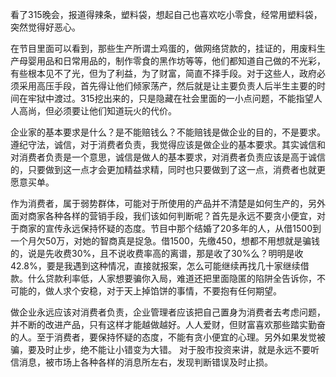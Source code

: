 ﻿---
categories: [投资之路]
tags: [投资之路, 315, 取财有道]
---
看了315晚会，报道得辣条，塑料袋，想起自己也喜欢吃小零食，经常用塑料袋，突然觉得好恶心。  
  
在节目里面可以看到，那些生产所谓土鸡蛋的，做网络贷款的，挂证的，用废料生产母婴用品和日常用品的，制作零食的黑作坊等等，他们都知道自己做的不光彩，有些根本见不了光，但为了利益，为了财富，简直不择手段。对于这些人，政府必须采用高压手段，首先得让他们倾家荡产，然后就是让主要负责人后半生主要的时间在牢狱中渡过。315挖出来的，只是隐藏在社会里面的一小点问题，不能指望人人高尚，但必须要让他们知道玩火的代价。  
  
企业家的基本要求是什么？是不能赔钱么？不能赔钱是做企业的目的，不是要求。遵纪守法，诚信，对于消费者负责，我觉得应该是做企业的基本要求。其实诚信和对消费者负责是一个意思，诚信是做人的基本要求，对消费者负责应该是高于诚信的，只要做到这一点才会更加精益求精，同时也只要做到了这一点，消费者也就更愿意买单。  
  
作为消费者，属于弱势群体，可能对于所使用的产品并不清楚是如何生产的，另外面对商家各种各样的营销手段，我们该如何判断呢？首先是永远不要贪小便宜，对于商家的宣传永远保持怀疑的态度。节目中那个结婚了20多年的人，从借1500到一个月欠50万，对她的智商真是捉急。借1500，先缴450，想都不用想就是骗钱的，说是先收费30%，且不说收费率高的离谱，那是收了30%么？明明是收42.8%，要是我遇到这种情况，直接就报案，怎么可能继续再找几十家继续借款。什么贷款利率低，人家想要骗你入局，难道还把里面隐匿的陷阱全告诉你，不可能的，做人求个安稳，对于天上掉馅饼的事情，不要抱有任何期望。  

做企业永远应该对消费者负责，企业管理者应该把自己置身为消费者去考虑问题，并不断的改进产品，只有这样才能越做越好。人人爱财，但财富喜欢那些踏实勤奋的人。至于消费者，要保持怀疑的态度，不能有贪小便宜的心理。另外如果发觉被骗，要及时止步，绝不能让小错变为大错。  对于股市投资来讲，就是永远不要听信消息，被市场上各种各样的消息所左右，发现判断错误及时止损。